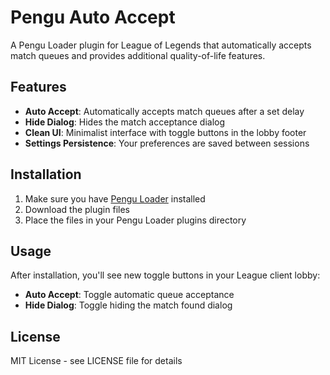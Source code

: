 # Pengu Auto Accept

A Pengu Loader plugin for League of Legends that automatically accepts match queues and provides additional quality-of-life features.

## Features

- **Auto Accept**: Automatically accepts match queues after a set delay
- **Hide Dialog**: Hides the match acceptance dialog
- **Clean UI**: Minimalist interface with toggle buttons in the lobby footer
- **Settings Persistence**: Your preferences are saved between sessions

## Installation

1. Make sure you have [Pengu Loader](https://pengu.lol) installed
2. Download the plugin files
3. Place the files in your Pengu Loader plugins directory

## Usage

After installation, you'll see new toggle buttons in your League client lobby:
- **Auto Accept**: Toggle automatic queue acceptance
- **Hide Dialog**: Toggle hiding the match found dialog

## License

MIT License - see LICENSE file for details 
